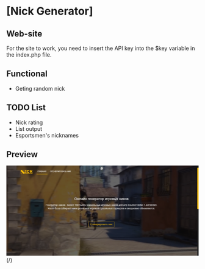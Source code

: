 # [Nick Generator]

## Web-site
For the site to work, you need to insert the API key into the $key variable in the index.php file.

## Functional
* Geting random nick

## TODO List
* Nick rating
* List output
* Esportsmen's nicknames

## Preview

![Превью](img/preview.png)(/)
